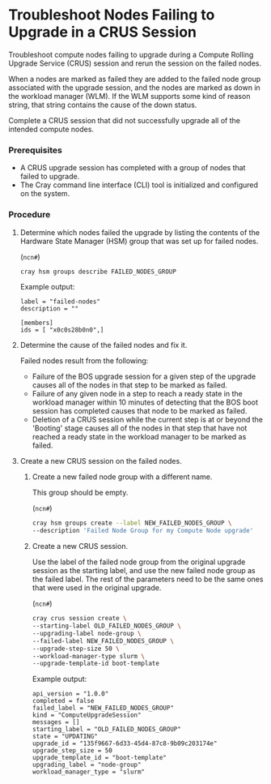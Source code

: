 # Troubleshoot Nodes Failing to Upgrade in a CRUS Session

Troubleshoot compute nodes failing to upgrade during a Compute Rolling Upgrade Service \(CRUS\) session and rerun the session on the failed nodes.

When a nodes are marked as failed they are added to the failed node group associated with the upgrade session, and the nodes are marked as down in the workload manager \(WLM\). If the WLM supports some kind of reason string, that string contains the cause of the down status.

Complete a CRUS session that did not successfully upgrade all of the intended compute nodes.

### Prerequisites

- A CRUS upgrade session has completed with a group of nodes that failed to upgrade.
- The Cray command line interface \(CLI\) tool is initialized and configured on the system.

### Procedure

1.  Determine which nodes failed the upgrade by listing the contents of the Hardware State Manager \(HSM\) group that was set up for failed nodes.

    (`ncn#`)
    ```bash
    cray hsm groups describe FAILED_NODES_GROUP
    ```

    Example output:

    ```
    label = "failed-nodes"
    description = ""

    [members]
    ids = [ "x0c0s28b0n0",]
    ```

2.  Determine the cause of the failed nodes and fix it.

    Failed nodes result from the following:

    - Failure of the BOS upgrade session for a given step of the upgrade causes all of the nodes in that step to be marked as failed.
    - Failure of any given node in a step to reach a ready state in the workload manager within 10 minutes of detecting that the BOS boot session has completed causes that node to be marked as failed.
    - Deletion of a CRUS session while the current step is at or beyond the 'Booting' stage causes all of the nodes in that step that have not reached a ready state in the workload manager to be marked as failed.

3.  Create a new CRUS session on the failed nodes.

    1.  Create a new failed node group with a different name.

        This group should be empty.

        (`ncn#`)
        ```bash
        cray hsm groups create --label NEW_FAILED_NODES_GROUP \
        --description 'Failed Node Group for my Compute Node upgrade'
        ```

    2.  Create a new CRUS session.

        Use the label of the failed node group from the original upgrade session as the starting label, and use the new failed node group as the failed label. The rest of the parameters need to be the same ones that were used in the original upgrade.

        (`ncn#`)
        ```bash
        cray crus session create \
        --starting-label OLD_FAILED_NODES_GROUP \
        --upgrading-label node-group \
        --failed-label NEW_FAILED_NODES_GROUP \
        --upgrade-step-size 50 \
        --workload-manager-type slurm \
        --upgrade-template-id boot-template
        ```

        Example output:

        ```
        api_version = "1.0.0"
        completed = false
        failed_label = "NEW_FAILED_NODES_GROUP"
        kind = "ComputeUpgradeSession"
        messages = []
        starting_label = "OLD_FAILED_NODES_GROUP"
        state = "UPDATING"
        upgrade_id = "135f9667-6d33-45d4-87c8-9b09c203174e"
        upgrade_step_size = 50
        upgrade_template_id = "boot-template"
        upgrading_label = "node-group"
        workload_manager_type = "slurm"
        ```

